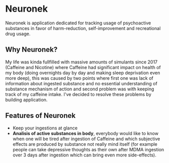 # Neuronek

Neuronek is application dedicated for tracking usage of psychoactive substances in favor of harm-reduction, self-improvement and recreational drug usage.

## Why Neuronek?

My life was kinda fullfilled with massive amounts of simulants since 2017 (Caffeine and Nicotine) where Caffeine had significant impact on health of my body (doing overnights day by day and making sleep deprivation even more deep), this was caused by two points where first one was lack of information about ingested substance and no essential understanding of substance mechanism of action and second problem was with keeping track of my caffeine intake. I've decided to resolve these problems by building application.

## Features of Neuronek

- Keep your ingestions at glance
- **Analisis of active substances in body**, everybody would like to know when one will be tired after ingestion of Caffeine and which subjective effects are produced by substance not really mind itself (for example people can take depressive thoughts as their own after MDMA ingestion over 3 days after ingestion which can bring even more side-effects).
